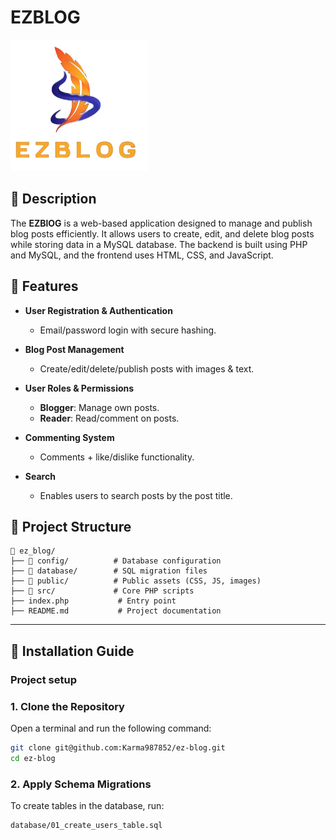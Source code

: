 # EZBLOG
![logo](./public/assets/img/logo.png)

## 📌 Description
The **EZBlOG** is a web-based application designed to manage and publish blog posts efficiently. It allows users to create, edit, and delete blog posts while storing data in a MySQL database. The backend is built using PHP and MySQL, and the frontend uses HTML, CSS, and JavaScript.

## 🚀 Features
- **User Registration & Authentication**  
  - Email/password login with secure hashing.
  
- **Blog Post Management**  
  - Create/edit/delete/publish posts with images & text.

- **User Roles & Permissions**  
  - **Blogger**: Manage own posts.  
  - **Reader**: Read/comment on posts.

- **Commenting System**  
  - Comments + like/dislike functionality.

- **Search**  
  - Enables users to search posts by the post title.

## 📂 Project Structure
```
📁 ez_blog/
├── 📁 config/          # Database configuration
├── 📁 database/        # SQL migration files
├── 📁 public/          # Public assets (CSS, JS, images)
├── 📁 src/             # Core PHP scripts
├── index.php           # Entry point
├── README.md           # Project documentation
```

---

## 🚀 Installation Guide

### Project setup
### 1. Clone the Repository
Open a terminal and run the following command:
```sh
git clone git@github.com:Karma987852/ez-blog.git
cd ez-blog
```

### 2. Apply Schema Migrations

To create tables in the database, run:
```sh
database/01_create_users_table.sql
```
